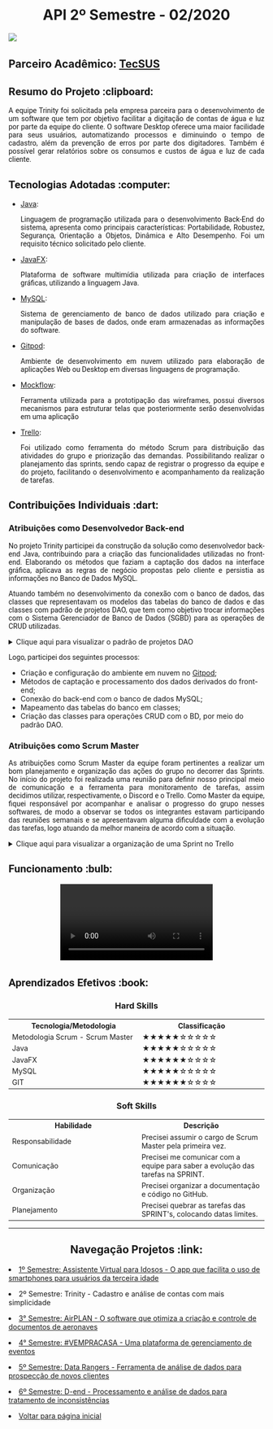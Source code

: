<html>
<body>
  
  <h1 align="center"> API 2º Semestre - 02/2020</h1>
  <a href="https://github.com/GabrielSG20/Projeto_Integrador_2-Sem2020"><img src="https://img.shields.io/badge/GitHub-Repositório Projeto-181717?style=for-the-badge&logo=github"></a>
  
  <h2> Parceiro Acadêmico: <a href="https://tecsus.com.br/">TecSUS</a></h2>
  
  <h2 style="font-family:roboto;"> Resumo do Projeto :clipboard:</h2>
  
  <p align="justify" style="font-family:roboto;"> A equipe Trinity foi solicitada pela empresa parceira para o desenvolvimento de um software que tem por objetivo facilitar a digitação de contas de água e luz por parte da equipe do cliente. O software Desktop oferece uma maior facilidade para seus usuários, automatizando processos e diminuindo o tempo de cadastro, além da prevenção de erros por parte dos digitadores. Também é possível gerar relatórios sobre os consumos e custos de água e luz de cada cliente.</p>
  
  <h2 style="font-family:roboto;"> Tecnologias Adotadas :computer:</h2>
   
  <ul>
  <li><a href="https://www.java.com/pt_BR/">Java</a>:
      <p align="justify" style="font-family:roboto;"> Linguagem de programação utilizada para o desenvolvimento Back-End do sistema, apresenta como principais características: Portabilidade, Robustez, Segurança, Orientação a Objetos, Dinâmica e Alto Desempenho. Foi um requisito técnico solicitado pelo cliente.</p></li>
    
  <li><a href="https://openjfx.io/">JavaFX</a>:
  <p align="justify" style="font-family:roboto;"> Plataforma de software multimídia utilizada para criação de interfaces gráficas, utilizando a linguagem Java. </p>
    </li>
    
   <li><a href="https://www.mysql.com/">MySQL</a>:
    <p align="justify" style="font-family:roboto;"> Sistema de gerenciamento de banco de dados utilizado para criação e manipulação de bases de dados, onde eram armazenadas as informações do software.</p></li>

  <li><a href="https://www.gitpod.io/">Gitpod</a>:
    <p align="justify" style="font-family:roboto;"> Ambiente de desenvolvimento em nuvem utilizado para elaboração de aplicações Web ou Desktop em diversas linguagens de programação.</p></li>
    
  <li><a href="https://www.mockflow.com/">Mockflow</a>:
    <p align="justify" style="font-family:roboto;">Ferramenta utilizada para a prototipação das wireframes, possui diversos mecanismos para estruturar telas que posteriormente serão desenvolvidas em uma aplicação</p></li>	

  <li><a href="https://trello.com/https://trello.com">Trello</a>:
    <p align="justify" style="font-family:roboto;"> Foi utilizado como ferramenta do método Scrum para distribuição das atividades do grupo e priorização das demandas. Possibilitando realizar o planejamento das sprints, sendo capaz de registrar o progresso da equipe e do projeto, facilitando o desenvolvimento e acompanhamento da realização de tarefas. </p></li>

  </ul>
  
  <h2 style="font-family:roboto;"> Contribuições Individuais :dart:</h2>
  
  <h3> Atribuições como Desenvolvedor Back-end</h3>
    <p align="justify" style="font-family:roboto;"> No projeto Trinity participei da construção da solução como desenvolvedor back-end Java, contribuindo para a criação das funcionalidades utilizadas no front-end. Elaborando os métodos que faziam a captação dos dados na interface gráfica, aplicava as regras de negócio propostas pelo cliente e persistia as informações no Banco de Dados MySQL.</p> 
  <p align="justify" style="font-family:roboto;">Atuando também no desenvolvimento da conexão com o banco de dados, das classes que representavam os modelos das tabelas do banco de dados e das classes com padrão de projetos DAO, que tem como objetivo trocar informações com o Sistema Gerenciador de Banco de Dados (SGBD) para as operações de CRUD utilizadas.</p>
  <details>
  <summary>Clique aqui para visualizar o padrão de projetos DAO</summary>
  <br>
   <img style="border-radius: 50%;" src="https://github.com/GabrielSG20/Portfolio/blob/main/images/API2Sem-DAO.png" width="200px;" alt=""/>
  </details>
  
  <p align="justify" style="font-family:roboto;">Logo, participei dos seguintes processos:</p>
  
  <ul>
    <li>Criação e configuração do ambiente em nuvem no <a href="https://www.gitpod.io/">Gitpod</a>;</li> 
    <li>Métodos de captação e processamento dos dados derivados do front-end;</li> 
    <li>Conexão do back-end com o banco de dados MySQL;</li>
    <li>Mapeamento das tabelas do banco em classes;</li>
    <li>Criação das classes para operações CRUD com o BD, por meio do padrão DAO.</li>
  </ul>
  
  <h3> Atribuições como Scrum Master</h3>
  <p align="justify" style="font-family:roboto;"> As atribuições como Scrum Master da equipe foram pertinentes a realizar um bom planejamento e organização das ações do grupo no decorrer das Sprints. No início do projeto foi realizada uma reunião para definir nosso principal meio de comunicação e a ferramenta para monitoramento de tarefas, assim decidimos utilizar, respectivamente, o Discord e o Trello. Como Master da equipe, fiquei responsável por acompanhar e analisar o progresso do grupo nesses softwares, de modo a observar se todos os integrantes estavam participando das reuniões semanais e se apresentavam alguma dificuldade com a evolução das tarefas, logo atuando da melhor maneira de acordo com a situação.</p>
  
  <details>
  <summary>Clique aqui para visualizar a organização de uma Sprint no Trello</summary>
  <br>
   <img style="border-radius: 50%;" src="https://github.com/GabrielSG20/Portfolio/blob/main/images/TrelloAPI2.png" width="1000px;" alt=""/>
  </details>
  
 <h2 style="font-family:roboto;"> Funcionamento :bulb:</h2>

 <div align="center">
   <video src="https://user-images.githubusercontent.com/61523979/188245256-80b75584-405d-4713-8a07-c2f94264325e.mp4" controls="controls" style="max-rate: 730px;">
   </video>    
 </div>

  <h2 style="font-family:roboto;"> Aprendizados Efetivos :book:</h2>   
<h3 align="center"> Hard Skills </h3>
  <table align="center">
    <tr>
      <th width="300px">Tecnologia/Metodologia</th>
      <th width="300px">Classificação</th>
    </tr>
    <tr>
      <td>Metodologia Scrum - Scrum Master</td>
      <td>★★★★★☆☆☆☆☆</td>
    </tr>
    <tr>
      <td>Java</td>
      <td>★★★★★☆☆☆☆☆</td>
    </tr>
    <tr>
      <td>JavaFX</td>
      <td>★★★★★★☆☆☆☆</td>
    </tr>
    <tr>
      <td>MySQL</td>
      <td>★★★★★☆☆☆☆☆</td>
    </tr>
     <tr>
      <td>GIT</td>
      <td>★★★★★★☆☆☆☆</td>
    </tr>
  </table>
  
  <h3 align="center">Soft Skills</h3>
   <table align="center">
    <tr>
      <th width="300px">Habilidade</th>
      <th width="300px">Descrição</th>
    </tr>
    <tr>
      <td>Responsabilidade</td>
      <td>Precisei assumir o cargo de Scrum Master pela primeira vez.</td>
    </tr>
    <tr>
      <td>Comunicação</td>
      <td>Precisei me comunicar com a equipe para saber a evolução das tarefas na SPRINT.</td>
    </tr>
    <tr>
      <td>Organização</td>
      <td>Precisei organizar a documentação e código no GitHub.</td>
    </tr>
    <tr>
      <td>Planejamento</td>
      <td>Precisei quebrar as tarefas das SPRINT's, colocando datas limites.</td>
    </tr>
  </table>
  
---

 <h2 align="center"> Navegação Projetos :link:</h2>
 
   <p align="justify" style="font-family:roboto;"><li><a href="https://github.com/GabrielSG20/Portfolio/blob/main/API_1.md"> 1º Semestre: Assistente Virtual para Idosos - O app que facilita o uso de smartphones para usuários da terceira idade</a></li></p>
   <p align="justify" style="font-family:roboto;"><li>2º Semestre: Trinity - Cadastro e análise de contas com mais simplicidade</li></p>
   <p align="justify" style="font-family:roboto;"><li><a href="https://github.com/GabrielSG20/Portfolio/blob/main/API_3.md"> 3° Semestre: AirPLAN - O software que otimiza a criação e controle de documentos de aeronaves</a></li></p>
   <p align="justify" style="font-family:roboto;"><li><a href="https://github.com/GabrielSG20/Portfolio/blob/main/API_4.md"> 4° Semestre: #VEMPRACASA - Uma plataforma de gerenciamento de eventos</a></li></p>
   <p align="justify" style="font-family:roboto;"><li><a href="https://github.com/GabrielSG20/Portfolio/blob/main/API_5.md"> 5º Semestre: Data Rangers - Ferramenta de análise de dados para prospecção de novos clientes</a></li></p>
   <p align="justify" style="font-family:roboto;"><li><a href="https://github.com/GabrielSG20/Portfolio/blob/main/API_6.md"> 6º Semestre: D-end - Processamento e análise de dados para tratamento de inconsistências</a></li></p>
   <p align="justify" style="font-family:roboto;"><li><a href="https://github.com/GabrielSG20/Portfolio/blob/main/README.md"> Voltar para página inicial</a></li></p>

</body>
</html>
